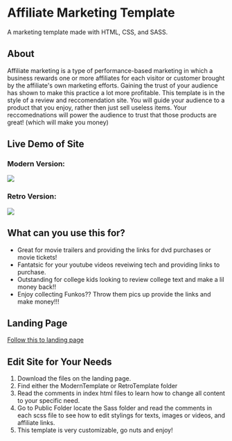  # Affiliate Marketing Template
 A marketing template made with HTML, CSS, and SASS.

## About 
 Affiliate marketing is a type of performance-based marketing in which a business rewards one or more affiliates for each visitor or customer brought by the affiliate's own marketing efforts.  Gaining the trust of your audience has shown to make this practice a lot more profitable. This template is in the style of a review and reccomendation site. You will guide your audience to a product that you enjoy, rather then just sell useless items. Your reccomednations will power the audience to trust that those products are great! (which will make you money)

## Live Demo of Site
### Modern Version:
![](
        https://github.com/BradFabian/marketing-template/blob/master/public/images/websitetour.gif
      )
### Retro Version:
![](
    https://github.com/BradFabian/marketing-template/blob/master/public/images/Retrowebsitetour.gif
    )

## What can you use this for?
* Great for movie trailers and providing the links for dvd purchases or movie tickets!
* Fantatsic for your youtube videos reveiwing tech and providing links to purchase.
* Outstanding for college kids looking to review college text and make a lil money back!!
* Enjoy collecting Funkos?? Throw them pics up provide the links and make money!!!
## Landing Page 

[Follow this to landing page ](https://bradfabian.github.io/marketing-template/)


## Edit Site for Your Needs

1. Download the files on the landing page.
2. Find either the ModernTemplate or RetroTemplate folder
3. Read the  comments in index html files to learn how to change all content to your specific need.
4. Go to Public Folder locate the Sass folder and read the comments in each scss file to see how to edit stylings for texts, images or videos, and affiliate links.
5. This template is very customizable, go nuts and enjoy! 
